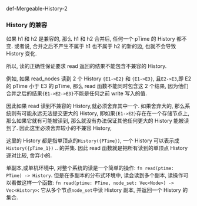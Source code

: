def-Mergeable-History-2

### History 的兼容

如果 h1 和 h2 是兼容的, 那么 h1 和 h2 合并后, 任何一个 pTime 的 History 都不变.
或者说, 合并之后不产生不属于 h1 也不属于 h2 的新的边, 也就不会导致 History 变化.

所以, 读的正确性保证要求 read 返回的结果不能包含不兼容的 History.

例如, 如果 read_nodes 读到 2 个 History `{E1->E2}` 和 `{E1->E3}`, 且`E2->E3`,即 E2 的 pTime 小于 E3 的 pTime,
那么 read 函数不能同时包含这 2 个结果, 因为他们合并之后的结果`{E1->E2->E3}`不能是任何之前 write 写入的值.

因此如果 read 读到不兼容的 History,就必须舍弃其中一个. 如果舍弃大的, 那么系统则有可能永远无法提交更大的 History,
即如果`{E1->E2}`存在在一个存储节点上, 那么如果它就有可能被读到, 那么就没有办法保证其他任何更大的 History 能被读到了.
因此这里必须舍弃较小的不兼容 History,

这里的 History 都是指单顶点的`History({PTime})`, 一个 History 可以表示成 `History({pTime_1})` .. 的并集.
因此 read 函数就是把所有读到的单顶点 History 逐对比较, 舍弃小的.



单副本,或单机环境中, 对整个系统的读是一个简单的操作: `fn read(ptime: PTime) -> History`.
但是在多副本的分布式环境中, 读会读到多个副本, 读操作可以看做这样一个函数: `fn read(ptime: PTime, node_set: Vec<Node>) -> Vec<History>`:
它从多个节点`node_set`中读 History 副本, 并返回一个 History 的集合.